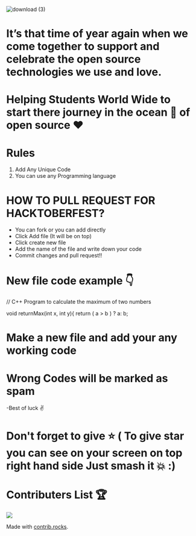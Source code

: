 ![download (3)](https://user-images.githubusercontent.com/40620392/136378683-2b793937-9672-44c9-b0c5-914cc0e7ddf3.jpeg)


# It’s that time of year again when we come together to support and celebrate the open source technologies we use and love.



# Helping Students World Wide to start there journey in the ocean 🌊 of open source ♥️



# Rules
1) Add Any Unique Code
2) You can use any Programming language




# HOW TO PULL REQUEST FOR HACKTOBERFEST?
- You can fork or you can add directly
- Click Add file (It will be on top)
- Click create new file
- Add the name of the file and write down your code
- Commit changes and pull request!!


# New file code example 👇

// C++ Program to calculate the maximum of two numbers

void returnMax(int x, int y){
    return ( a > b ) ? a: b;
    
    
# Make a new file and add your any working code
# Wrong Codes will be marked as spam
-Best of luck ✌️
# Don't forget to give ⭐ ( To give star you can see on your screen on top right hand side Just smash it 💥 :)


# Contributers List  🏆

<a href="https://github.com/abhijeetkumarsinghofficial/Hacktoberfest-2021/graphs/contributors">
  <img src="https://contrib.rocks/image?repo=abhijeetkumarsinghofficial/Hacktoberfest-2021" />
</a>

Made with [contrib.rocks](https://contrib.rocks).
